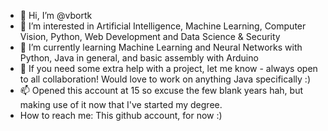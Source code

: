 - 👋 Hi, I’m @vbortk
- 👀 I’m interested in Artificial Intelligence, Machine Learning, Computer Vision, Python, Web Development and Data Science & Security
- 🌱 I’m currently learning Machine Learning and Neural Networks with Python, Java in general, and basic assembly with Arduino
- 💞️ If you need some extra help with a project, let me know - always open to all collaboration! Would love to work on anything Java specifically :)
- 📫 Opened this account at 15 so excuse the few blank years hah, but making use of it now that I've started my degree. 
- How to reach me: This github account, for now :)

<!---
vbortk/vbortk is a ✨ special ✨ repository because its `README.md` (this file) appears on your GitHub profile.
You can click the Preview link to take a look at your changes.
--->
